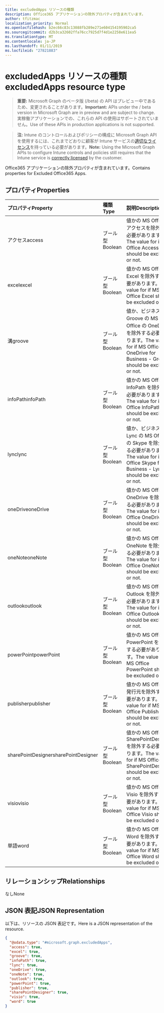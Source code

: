 ```yaml
---
title: excludedApps リソースの種類
description: Office365 アプリケーションの除外プロパティが含まれています。
author: tfitzmac
localization_priority: Normal
ms.openlocfilehash: b2ec66c83c13088fb289e271e604154195902ca5
ms.sourcegitcommit: d2b3ca32602ffa76cc7925d7f4d1e2258e611ea5
ms.translationtype: MT
ms.contentlocale: ja-JP
ms.lasthandoff: 01/11/2019
ms.locfileid: "27821883"
---
```

# <a name="excludedapps-resource-type"></a><span data-ttu-id="b7455-103">excludedApps リソースの種類</span><span class="sxs-lookup"><span data-stu-id="b7455-103">excludedApps resource type</span></span>

> <span data-ttu-id="b7455-104">**重要:** Microsoft Graph のベータ版 (/beta) の API はプレビュー中であるため、変更されることがあります。</span><span class="sxs-lookup"><span data-stu-id="b7455-104">**Important:** APIs under the / beta version in Microsoft Graph are in preview and are subject to change.</span></span> <span data-ttu-id="b7455-105">実稼働アプリケーションでの、これらの API の使用はサポートされていません。</span><span class="sxs-lookup"><span data-stu-id="b7455-105">Use of these APIs in production applications is not supported.</span></span>

> <span data-ttu-id="b7455-106">**注:** Intune のコントロールおよびポリシーの構成に Microsoft Graph API を使用するには、これまでどおりに顧客が Intune サービスの[適切なライセンス](https://go.microsoft.com/fwlink/?linkid=839381)を持っている必要があります。</span><span class="sxs-lookup"><span data-stu-id="b7455-106">**Note:** Using the Microsoft Graph APIs to configure Intune controls and policies still requires that the Intune service is [correctly licensed](https://go.microsoft.com/fwlink/?linkid=839381) by the customer.</span></span>

<span data-ttu-id="b7455-107">Office365 アプリケーションの除外プロパティが含まれています。</span><span class="sxs-lookup"><span data-stu-id="b7455-107">Contains properties for Excluded Office365 Apps.</span></span>
## <a name="properties"></a><span data-ttu-id="b7455-108">プロパティ</span><span class="sxs-lookup"><span data-stu-id="b7455-108">Properties</span></span>
|<span data-ttu-id="b7455-109">プロパティ</span><span class="sxs-lookup"><span data-stu-id="b7455-109">Property</span></span>|<span data-ttu-id="b7455-110">種類</span><span class="sxs-lookup"><span data-stu-id="b7455-110">Type</span></span>|<span data-ttu-id="b7455-111">説明</span><span class="sxs-lookup"><span data-stu-id="b7455-111">Description</span></span>|
|:---|:---|:---|
|<span data-ttu-id="b7455-112">アクセス</span><span class="sxs-lookup"><span data-stu-id="b7455-112">access</span></span>|<span data-ttu-id="b7455-113">ブール型</span><span class="sxs-lookup"><span data-stu-id="b7455-113">Boolean</span></span>|<span data-ttu-id="b7455-114">値かの MS Office のアクセスを除外する必要があります。</span><span class="sxs-lookup"><span data-stu-id="b7455-114">The value for if MS Office Access should be excluded or not.</span></span>|
|<span data-ttu-id="b7455-115">excel</span><span class="sxs-lookup"><span data-stu-id="b7455-115">excel</span></span>|<span data-ttu-id="b7455-116">ブール型</span><span class="sxs-lookup"><span data-stu-id="b7455-116">Boolean</span></span>|<span data-ttu-id="b7455-117">値かの MS Office Excel を除外する必要があります。</span><span class="sxs-lookup"><span data-stu-id="b7455-117">The value for if MS Office Excel should be excluded or not.</span></span>|
|<span data-ttu-id="b7455-118">溝</span><span class="sxs-lookup"><span data-stu-id="b7455-118">groove</span></span>|<span data-ttu-id="b7455-119">ブール型</span><span class="sxs-lookup"><span data-stu-id="b7455-119">Boolean</span></span>|<span data-ttu-id="b7455-120">値か、ビジネスの Groove の MS Office の OneDrive を除外する必要があります。</span><span class="sxs-lookup"><span data-stu-id="b7455-120">The value for if MS Office OneDrive for Business - Groove should be excluded or not.</span></span>|
|<span data-ttu-id="b7455-121">infoPath</span><span class="sxs-lookup"><span data-stu-id="b7455-121">infoPath</span></span>|<span data-ttu-id="b7455-122">ブール型</span><span class="sxs-lookup"><span data-stu-id="b7455-122">Boolean</span></span>|<span data-ttu-id="b7455-123">値かの MS Office InfoPath を除外する必要があります。</span><span class="sxs-lookup"><span data-stu-id="b7455-123">The value for if MS Office InfoPath should be excluded or not.</span></span>|
|<span data-ttu-id="b7455-124">lync</span><span class="sxs-lookup"><span data-stu-id="b7455-124">lync</span></span>|<span data-ttu-id="b7455-125">ブール型</span><span class="sxs-lookup"><span data-stu-id="b7455-125">Boolean</span></span>|<span data-ttu-id="b7455-126">値か、ビジネス - Lync の MS Office の Skype を除外する必要があります。</span><span class="sxs-lookup"><span data-stu-id="b7455-126">The value for if MS Office Skype for Business - Lync should be excluded or not.</span></span>|
|<span data-ttu-id="b7455-127">oneDrive</span><span class="sxs-lookup"><span data-stu-id="b7455-127">oneDrive</span></span>|<span data-ttu-id="b7455-128">ブール型</span><span class="sxs-lookup"><span data-stu-id="b7455-128">Boolean</span></span>|<span data-ttu-id="b7455-129">値かの MS Office の OneDrive を除外する必要があります。</span><span class="sxs-lookup"><span data-stu-id="b7455-129">The value for if MS Office OneDrive should be excluded or not.</span></span>|
|<span data-ttu-id="b7455-130">oneNote</span><span class="sxs-lookup"><span data-stu-id="b7455-130">oneNote</span></span>|<span data-ttu-id="b7455-131">ブール型</span><span class="sxs-lookup"><span data-stu-id="b7455-131">Boolean</span></span>|<span data-ttu-id="b7455-132">値かの MS Office OneNote を除外する必要があります。</span><span class="sxs-lookup"><span data-stu-id="b7455-132">The value for if MS Office OneNote should be excluded or not.</span></span>|
|<span data-ttu-id="b7455-133">outlook</span><span class="sxs-lookup"><span data-stu-id="b7455-133">outlook</span></span>|<span data-ttu-id="b7455-134">ブール型</span><span class="sxs-lookup"><span data-stu-id="b7455-134">Boolean</span></span>|<span data-ttu-id="b7455-135">値かの MS Office Outlook を除外する必要があります。</span><span class="sxs-lookup"><span data-stu-id="b7455-135">The value for if MS Office Outlook should be excluded or not.</span></span>|
|<span data-ttu-id="b7455-136">powerPoint</span><span class="sxs-lookup"><span data-stu-id="b7455-136">powerPoint</span></span>|<span data-ttu-id="b7455-137">ブール型</span><span class="sxs-lookup"><span data-stu-id="b7455-137">Boolean</span></span>|<span data-ttu-id="b7455-138">値かの MS Office PowerPoint を除外する必要があります。</span><span class="sxs-lookup"><span data-stu-id="b7455-138">The value for if MS Office PowerPoint should be excluded or not.</span></span>|
|<span data-ttu-id="b7455-139">publisher</span><span class="sxs-lookup"><span data-stu-id="b7455-139">publisher</span></span>|<span data-ttu-id="b7455-140">ブール型</span><span class="sxs-lookup"><span data-stu-id="b7455-140">Boolean</span></span>|<span data-ttu-id="b7455-141">値かの MS Office の発行元を除外する必要があります。</span><span class="sxs-lookup"><span data-stu-id="b7455-141">The value for if MS Office Publisher should be excluded or not.</span></span>|
|<span data-ttu-id="b7455-142">sharePointDesigner</span><span class="sxs-lookup"><span data-stu-id="b7455-142">sharePointDesigner</span></span>|<span data-ttu-id="b7455-143">ブール型</span><span class="sxs-lookup"><span data-stu-id="b7455-143">Boolean</span></span>|<span data-ttu-id="b7455-144">値かの MS Office の SharePointDesigner を除外する必要があります。</span><span class="sxs-lookup"><span data-stu-id="b7455-144">The value for if MS Office SharePointDesigner should be excluded or not.</span></span>|
|<span data-ttu-id="b7455-145">visio</span><span class="sxs-lookup"><span data-stu-id="b7455-145">visio</span></span>|<span data-ttu-id="b7455-146">ブール型</span><span class="sxs-lookup"><span data-stu-id="b7455-146">Boolean</span></span>|<span data-ttu-id="b7455-147">値かの MS Office Visio を除外する必要があります。</span><span class="sxs-lookup"><span data-stu-id="b7455-147">The value for if MS Office Visio should be excluded or not.</span></span>|
|<span data-ttu-id="b7455-148">単語</span><span class="sxs-lookup"><span data-stu-id="b7455-148">word</span></span>|<span data-ttu-id="b7455-149">ブール型</span><span class="sxs-lookup"><span data-stu-id="b7455-149">Boolean</span></span>|<span data-ttu-id="b7455-150">値かの MS Office の Word を除外する必要があります。</span><span class="sxs-lookup"><span data-stu-id="b7455-150">The value for if MS Office Word should be excluded or not.</span></span>|

## <a name="relationships"></a><span data-ttu-id="b7455-151">リレーションシップ</span><span class="sxs-lookup"><span data-stu-id="b7455-151">Relationships</span></span>
<span data-ttu-id="b7455-152">なし</span><span class="sxs-lookup"><span data-stu-id="b7455-152">None</span></span>
## <a name="json-representation"></a><span data-ttu-id="b7455-153">JSON 表記</span><span class="sxs-lookup"><span data-stu-id="b7455-153">JSON Representation</span></span>
<span data-ttu-id="b7455-154">以下は、リソースの JSON 表記です。</span><span class="sxs-lookup"><span data-stu-id="b7455-154">Here is a JSON representation of the resource.</span></span>
<!-- {
  "blockType": "resource",
  "@odata.type": "microsoft.graph.excludedApps"
}
-->
``` json
{
  "@odata.type": "#microsoft.graph.excludedApps",
  "access": true,
  "excel": true,
  "groove": true,
  "infoPath": true,
  "lync": true,
  "oneDrive": true,
  "oneNote": true,
  "outlook": true,
  "powerPoint": true,
  "publisher": true,
  "sharePointDesigner": true,
  "visio": true,
  "word": true
}
```





